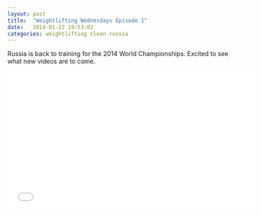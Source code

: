 ```yaml
---
layout: post
title:  "Weightlifting Wednesdays Episode 1"
date:   2014-01-22 19:53:02
categories: weightlifting clean russia
---
```


Russia is back to training for the 2014 World Championships. Excited to see what new videos are to come. 

<iframe width="560" height="315" src="//www.youtube.com/embed/XKabVBwGrqI" frameborder="0" allowfullscreen></iframe>